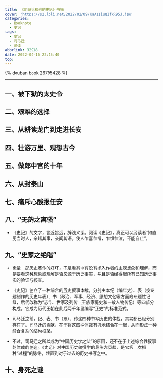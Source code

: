 ```yaml
---
title: 《司马迁和他的史记》书摘
cover: 'https://s2.loli.net/2022/02/09/KaAs1iuQIfxR95J.jpg'
categories:
  - Booknote
  - 史记
tags:
  - 史记
  - 司马迁
  - 阅读
abbrlink: 32918
date: 2022-04-16 22:45:40
top:
---
```


{% douban book 26795428 %}

---

## 一、被下狱的太史令
## 二、艰难的选择
## 三、从耕读龙门到走进长安
## 四、壮游万里、观想古今
## 五、做郎中官的十年
## 六、从封泰山
## 七、痛斥心酸报任安
## 八、“无韵之离骚”

- 《史记》的文字，言近旨远，辞浅义深。阅读《史记》，真正可以另读者“如直见当时人，亲睹其事，亲闻其语。使人乍喜乍愕，乍惧乍泣，不能自止”。

## 九、“史家之绝唱”

- 衡量一部历史著作的好坏，不是看其中有没有掺入作者的主观想象和理解，而是要看这种想象或理解是否来源于历史事实，并且是否经得起所有已知历史事实的验证与核查。

- 《史记》创立了一种综合的历史叙事体裁，分别由本纪（编年史）、表（按专题制作的历史年表）、书（政治、军事、经济、思想文化等方面的专题性记载，后代改称为“志”）、世家及列传（王族家庭史和一般人物传记）等四部分构成。它成为历代王朝在此后两千年里编写“正史”的标准范式。

- 司马迁之前，纪、表、书（志）、传这四种书写历史的体裁，其实都已经分别存在了。司马迁的贡献，在于将这四种体裁有机地结合在一起，从而形成一种综合复杂的结构框架。

- 不过，司马迁之所以成为“中国历史学之父”的原因，还不在于上述综合性叙事的体裁的创造。《史记》对中国历史编撰学的最伟大贡献，是它第一次把一种“过程”的脉络，埋置到对于过去的历史书写之中。

## 十、身死之谜